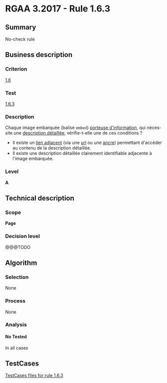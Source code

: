 # RGAA 3.2017 - Rule 1.6.3

## Summary
No-check rule


## Business description

### Criterion
[1.6](http://references.modernisation.gouv.fr/rgaa-accessibilite/criteres.html#crit-1-6)

### Test
[1.6.3](http://references.modernisation.gouv.fr/rgaa-accessibilite/criteres.html#test-1-6-3)

### Description
<div lang="fr">Chaque image embarqu&#xE9;e (balise <code lang="en">embed</code>) <a href="http://references.modernisation.gouv.fr/rgaa-accessibilite/glossaire.html#image-porteuse-dinformation">porteuse d'information</a>, qui n&#xE9;cessite une <a href="http://references.modernisation.gouv.fr/rgaa-accessibilite/glossaire.html#description-dtaille-image">description d&#xE9;taill&#xE9;e</a>, v&#xE9;rifie-t-elle une de ces conditions&nbsp;? <ul><li>Il existe un <a href="http://references.modernisation.gouv.fr/rgaa-accessibilite/glossaire.html#lien-adjacent">lien adjacent</a> (via une <a href="http://references.modernisation.gouv.fr/rgaa-accessibilite/glossaire.html#url">url</a> ou une <a href="http://references.modernisation.gouv.fr/rgaa-accessibilite/glossaire.html#ancre">ancre</a>) permettant d'acc&#xE9;der au contenu de la description d&#xE9;taill&#xE9;e.</li> <li>Il existe une description d&#xE9;taill&#xE9;e clairement identifiable adjacente &#xE0; l'image embarqu&#xE9;e.</li> </ul></div>

### Level
**A**


## Technical description

### Scope
**Page**

### Decision level
@@@TODO


## Algorithm

### Selection
None

### Process
None

### Analysis

#### No Tested
In all cases


##  TestCases

[TestCases files for rule 1.6.3](https://github.com/Asqatasun/Asqatasun/tree/develop/rules/rules-rgaa3.2017/src/test/resources/testcases/rgaa32017/Rgaa32017Rule010603/)


